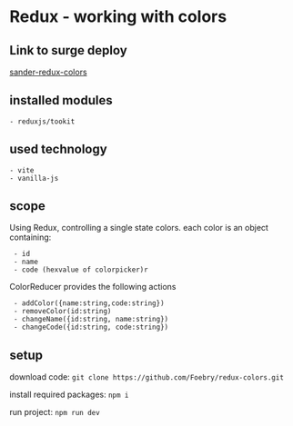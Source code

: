 # Redux - working with colors

## Link to surge deploy

[sander-redux-colors](https://sander-redux-colors.surge.sh)

## installed modules

    - reduxjs/tookit

## used technology

    - vite
    - vanilla-js

## scope

Using Redux, controlling a single state colors.
each color is an object containing:

     - id
     - name
     - code (hexvalue of colorpicker)r

ColorReducer provides the following actions

     - addColor({name:string,code:string})
     - removeColor(id:string)
     - changeName({id:string, name:string})
     - changeCode({id:string, code:string})

## setup

download code:
`git clone https://github.com/Foebry/redux-colors.git`

install required packages:
`npm i`

run project:
`npm run dev`

